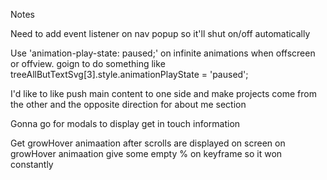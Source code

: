 Notes

Need to add event listener on nav popup so it'll shut on/off automatically

Use 'animation-play-state: paused;' on infinite animations when offscreen or offview.
goign to do something like treeAllButTextSvg[3].style.animationPlayState = 'paused';

I'd like to like push main content to one side and make projects come from the other and the opposite direction for about me section

Gonna go for modals to display get in touch information

Get growHover animaation after scrolls are displayed on screen
on growHover animaation give some empty % on keyframe so it won constantly